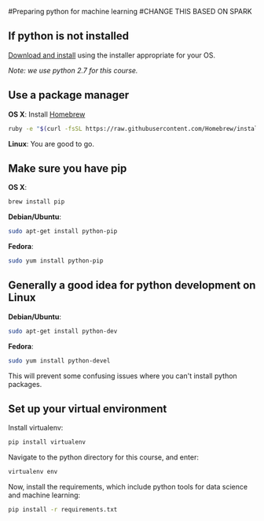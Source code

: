 #Preparing python for machine learning
#CHANGE THIS BASED ON SPARK

## If python is not installed

[Download and install](https://www.python.org/download/releases/2.7/) using the installer appropriate for your OS.

*Note: we use python 2.7 for this course.*

## Use a package manager

**OS X**: Install [Homebrew](http://brew.sh/)

```bash
ruby -e "$(curl -fsSL https://raw.githubusercontent.com/Homebrew/install/master/install)"
```

**Linux**: You are good to go.

## Make sure you have pip
**OS X**:

```bash
brew install pip
```
**Debian/Ubuntu**:

```bash
sudo apt-get install python-pip
```

**Fedora**:

```bash
sudo yum install python-pip
```

## Generally a good idea for python development on Linux

**Debian/Ubuntu**:

```bash
sudo apt-get install python-dev
```

**Fedora**:

```bash
sudo yum install python-devel
```

This will prevent some confusing issues where you can't install python packages.

## Set up your virtual environment

Install virtualenv:

```bash
pip install virtualenv
```

Navigate to the python directory for this course, and enter:

```bash
virtualenv env
```

Now, install the requirements, which include python tools for data science and machine learning:

```bash
pip install -r requirements.txt
```
